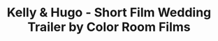 ---
title: Kelly & Hugo - Short Film Wedding Trailer by Color Room Films
link: https://player.vimeo.com/video/181859869?color=26a69a&title=0&byline=0&portrait=0
---